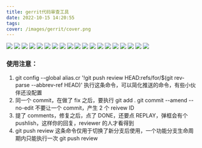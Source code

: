```yaml
---
title: gerrit代码审查工具
date: 2022-10-15 14:20:55
tags:
cover: /images/gerrit/cover.png
---
```


<img src="http://cdn.pluto1811.com/20221027100713.png"/>

<img src="http://cdn.pluto1811.com/20221027101028.png"/>

<img src="http://cdn.pluto1811.com/20221027103343.png"/>

<img src="http://cdn.pluto1811.com/20221027103428.png"/>

<img src="http://cdn.pluto1811.com/20221027103450.png"/>

<img src="http://cdn.pluto1811.com/20221027103450.png"/>

<img src="http://cdn.pluto1811.com/20221027103720.png"/>

<img src="http://cdn.pluto1811.com/20221027103622.png"/>

<img src="http://cdn.pluto1811.com/20221027103811.png"/>

<img src="http://cdn.pluto1811.com/20221027103857.png"/>

<img src="http://cdn.pluto1811.com/20221027105137.png"/>

<img src="http://cdn.pluto1811.com/20221027105416.png"/>

<img src="http://cdn.pluto1811.com/20221027105505.png"/>

<img src="http://cdn.pluto1811.com/20221027105528.png"/>

<img src="http://cdn.pluto1811.com/20221027105602.png"/>

<img src="http://cdn.pluto1811.com/20221027105628.png"/>

<img src="http://cdn.pluto1811.com/20221027105702.png"/>

<img src="http://cdn.pluto1811.com/20221027110015.png"/>

<img src="http://cdn.pluto1811.com/20221027110032.png"/>

### 使用注意：

1. git config --global alias.cr '!git push review HEAD:refs/for/$(git rev-parse --abbrev-ref HEAD)'
   执行这条命令，可以简化推送的命令，有些小伙伴还没配置
2. 同一个 commit，在做了 fix 之后，要执行
   git add .
   git commit --amend --no-edit
   不要让一个 commit，产生 2 个 reivew ID
3. 提了 comments，修复之后，点了 DONE，还要点 REPLAY，弹框会有个 pushlish，这样你的回复，reviewer 的人才看得到
4. git push review 这条命令仅用于切换了新分支后使用，一个功能分支生命周期内只能执行一次 git push review
